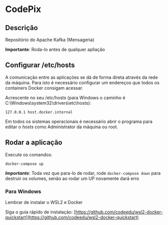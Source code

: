 # CodePix

## Descrição

Repositório do Apache Kafka (Mensageria)

**Importante**: Roda-lo antes de qualquer apliação

## Configurar /etc/hosts

A comunicação entre as aplicações se dá de forma direta através da rede da máquina.
Para isto é necessário configurar um endereços que todos os containers Docker consigam acessar.

Acrescente no seu /etc/hosts (para Windows o caminho é C:\Windows\system32\drivers\etc\hosts):
```
127.0.0.1 host.docker.internal
```
Em todos os sistemas operacionais é necessário abrir o programa para editar o *hosts* como Administrator da máquina ou root.

## Rodar a aplicação

Execute os comandos:

```
docker-compose up
```
***Importante***: Toda vez que para-lo de rodar, rode ```docker-compose down``` para destruir os volumes, senão ao rodar um UP novamente dará erro

### Para Windows 

Lembrar de instalar o WSL2 e Docker

Siga o guia rápido de instalação: [https://github.com/codeedu/wsl2-docker-quickstart](https://github.com/codeedu/wsl2-docker-quickstart) 
